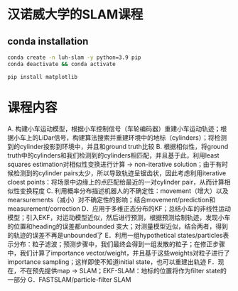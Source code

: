 # 汉诺威大学的SLAM课程

## conda installation
```bash
conda create -n luh-slam -y python=3.9 pip
conda deactivate && conda activate

pip install matplotlib
```

# 课程内容
A. 构建小车运动模型，根据小车控制信号（车轮编码器）重建小车运动轨迹；根据小车上的LiDar信号，构建算法搜索并重建环境中的地标（cylinders）；将检测到的cylinder投影到环境中，并且和ground truth比较
B. 根据相似性，将ground truth中的cylinders和我们检测到的cylinders相匹配，并且基于此，利用least squares estimation对相似性变换进行计算 -> non-iterative solution；由于有时候检测到的cylinder pairs太少，所以导致轨迹呈锯齿状，因此考虑利用iterative cloest points：将场景中边缘上的点匹配给最近的一对cylinder pair，从而计算相似性变换程度
C. 利用概率分布描述机器人的不确定性：movement（增大）以及mearsurements（减小）对不确定性的影响；结合movement/prediction和measurement/correction
D．应用于多维正态分布的KF；总结小车的非线性运动模型；引入EKF，对运动模型近似，然后进行预测，根据预测绘制轨迹，发现小车的位置和heading的误差都unbounded 变大；对测量模型近似，结合两者，得到的轨迹的误差不再是unbounded了
E．利用一组hypothetical states/particles表示分布：粒子滤波；预测步骤中，我们最终会得到一组发散的粒子；在修正步骤中，我们计算了importance vector/weight，并且基于这些weights对粒子进行了importance sampling；这样即使不知道initial state，也可以重建出轨迹
F．现在，不在预先提供map -> SLAM；EKF-SLAM：地标的位置将作为filter state的一部分
G．FASTSLAM/particle-filter SLAM

